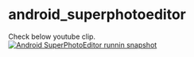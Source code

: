 # android_superphotoeditor

Check below youtube clip.<br>
[![Android SuperPhotoEditor runnin snapshot](https://img.youtube.com/vi/kqvDxbV9rD0/0.jpg)](https://www.youtube.com/watch?v=kqvDxbV9rD0 "Android SuperPhotoEditor runnin snapshot")
